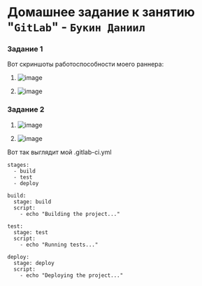 # Домашнее задание к занятию "`GitLab`" - `Букин Даниил`

### Задание 1

Вот скриншоты работоспособности моего раннера:

1. ![image](https://github.com/Llyffy/Homework/assets/53367937/b459cd1f-5431-48a1-9f63-1436f587cd1e)

2. ![image](https://github.com/Llyffy/Homework/assets/53367937/6aedb76c-b427-46d9-a09e-94f8f385e5c9)

### Задание 2

1. ![image](https://github.com/Llyffy/Homework/assets/53367937/90e4a86f-c8b6-4d61-88a3-cf1a67733fc9)

2. ![image](https://github.com/Llyffy/Homework/assets/53367937/ee741e05-7c40-4e03-a2bc-385ac74ac95f)

Вот так выглядит мой .gitlab-ci.yml
```
stages:
  - build
  - test
  - deploy

build:
  stage: build
  script:
    - echo "Building the project..."

test:
  stage: test
  script:
    - echo "Running tests..."

deploy:
  stage: deploy
  script:
    - echo "Deploying the project..."

```
